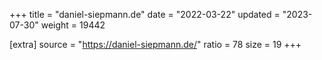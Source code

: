 +++
title = "daniel-siepmann.de"
date = "2022-03-22"
updated = "2023-07-30"
weight = 19442

[extra]
source = "https://daniel-siepmann.de/"
ratio = 78
size = 19
+++
